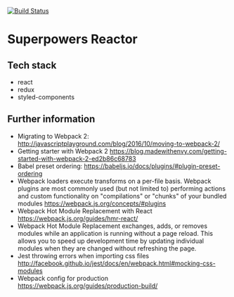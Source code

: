 [![Build Status](https://travis-ci.org/PiotrBerebecki/superpowers-reactor.svg?branch=master)](https://travis-ci.org/PiotrBerebecki/superpowers-reactor)


# Superpowers Reactor

## Tech stack
- react
- redux
- styled-components

## Further information

- Migrating to Webpack 2: http://javascriptplayground.com/blog/2016/10/moving-to-webpack-2/
- Getting starter with Webpack 2 https://blog.madewithenvy.com/getting-started-with-webpack-2-ed2b86c68783
- Babel preset ordering: https://babeljs.io/docs/plugins/#plugin-preset-ordering
- Webpack loaders execute transforms on a per-file basis. Webpack plugins are most commonly used (but not limited to) performing actions and custom functionality on "compilations" or "chunks" of your bundled modules https://webpack.js.org/concepts/#plugins
- Webpack Hot Module Replacement with React https://webpack.js.org/guides/hmr-react/
- Webpack Hot Module Replacement exchanges, adds, or removes modules while an application is running without a page reload. This allows you to speed up development time by updating individual modules when they are changed without refreshing the page.
- Jest throwing errors when importing css files http://facebook.github.io/jest/docs/en/webpack.html#mocking-css-modules
- Webpack config for production https://webpack.js.org/guides/production-build/
